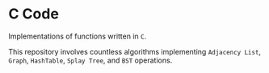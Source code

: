 # C Code

Implementations of functions written in ```C```. 

This repository involves countless algorithms implementing ```Adjacency List```, ```Graph```,  ```HashTable```,  ```Splay Tree```, and  ```BST``` operations.
